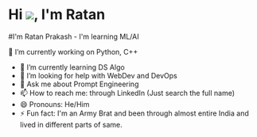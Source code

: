 # Hi ![](https://user-images.githubusercontent.com/18350557/176309783-0785949b-9127-417c-8b55-ab5a4333674e.gif), I'm Ratan

#I'm Ratan Prakash - I'm learning ML/AI

🔭 I’m currently working on Python, C++
- 🌱 I’m currently learning DS Algo
- 🤔 I’m looking for help with WebDev and DevOps
- 💬 Ask me about Prompt Engineering
- 📫 How to reach me: through LinkedIn (Just search the full name)
- 😄 Pronouns: He/Him
- ⚡ Fun fact: I'm an Army Brat and been through almost entire India and lived in different parts of same. 
